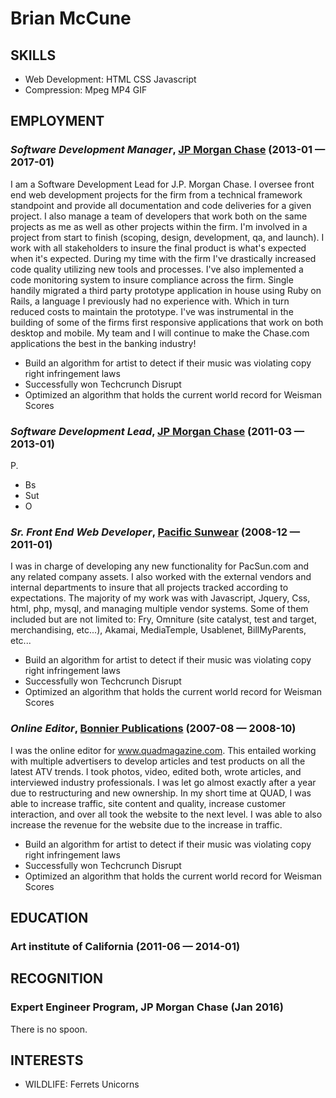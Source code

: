 Brian McCune
============






## SKILLS

  - Web Development: HTML CSS Javascript 
  - Compression: Mpeg MP4 GIF 

## EMPLOYMENT

### *Software Development Manager*, [JP Morgan Chase](https://chase.com) (2013-01 — 2017-01)

I am a Software Development Lead for J.P. Morgan Chase. I oversee front end web development projects for the firm from a technical framework standpoint and provide all documentation and code deliveries for a given project. I also manage a team of developers that work both on the same projects as me as well as other projects within the firm. I'm involved in a project from start to finish (scoping, design, development, qa, and launch). I work with all stakeholders to insure the final product is what's expected when it's expected. During my time with the firm I've drastically increased code quality utilizing new tools and processes. I've also implemented a code monitoring system to insure compliance across the firm. Single handily migrated a third party prototype application in house using Ruby on Rails, a language I previously had no experience with. Which in turn reduced costs to maintain the prototype. I've was instrumental in the building of some of the firms first responsive applications that work on both desktop and mobile. My team and I will continue to make the Chase.com applications the best in the banking industry!
  - Build an algorithm for artist to detect if their music was violating copy right infringement laws
  - Successfully won Techcrunch Disrupt
  - Optimized an algorithm that holds the current world record for Weisman Scores

### *Software Development Lead*, [JP Morgan Chase](https://chase.com) (2011-03 — 2013-01)

P.
  - Bs
  - Sut
  - O

### *Sr. Front End Web Developer*, [Pacific Sunwear](https://pacsun.com) (2008-12 — 2011-01)

I was in charge of developing any new functionality for PacSun.com and any related company assets. I also worked with the external vendors and internal departments to insure that all projects tracked according to expectations. The majority of my work was with Javascript, Jquery, Css, html, php, mysql, and managing multiple vendor systems. Some of them included but are not limited to: Fry, Omniture (site catalyst, test and target, merchandising, etc...), Akamai, MediaTemple, Usablenet, BillMyParents, etc...
  - Build an algorithm for artist to detect if their music was violating copy right infringement laws
  - Successfully won Techcrunch Disrupt
  - Optimized an algorithm that holds the current world record for Weisman Scores

### *Online Editor*, [Bonnier Publications](http://www.bonniercorp.com/brands/) (2007-08 — 2008-10)

I was the online editor for www.quadmagazine.com. This entailed working with multiple advertisers to develop articles and test products on all the latest ATV trends. I took photos, video, edited both, wrote articles, and interviewed industry professionals. I was let go almost exactly after a year due to restructuring and new ownership. In my short time at QUAD, I was able to increase traffic, site content and quality, increase customer interaction, and over all took the website to the next level. I was able to also increase the revenue for the website due to the increase in traffic.
  - Build an algorithm for artist to detect if their music was violating copy right infringement laws
  - Successfully won Techcrunch Disrupt
  - Optimized an algorithm that holds the current world record for Weisman Scores




## EDUCATION

### Art institute of California (2011-06 — 2014-01)









## RECOGNITION

### Expert Engineer Program, JP Morgan Chase (Jan 2016)
There is no spoon.




## INTERESTS

- WILDLIFE: Ferrets Unicorns 


